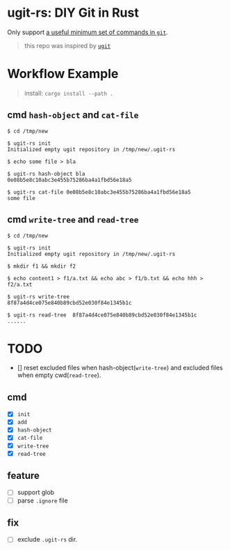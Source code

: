 # ugit-rs: DIY Git in Rust

Only support [a useful minimum set of commands in `git`](https://github.com/git/git/blob/master/Documentation/giteveryday.txt).

> this repo was inspired by [`ugit`](https://www.leshenko.net/p/ugit/#)

# Workflow Example

> install: `cargo install --path .`

## cmd `hash-object` and `cat-file`

```shell
$ cd /tmp/new

$ ugit-rs init
Initialized empty ugit repository in /tmp/new/.ugit-rs

$ echo some file > bla

$ ugit-rs hash-object bla
0e08b5e8c10abc3e455b75286ba4a1fbd56e18a5

$ ugit-rs cat-file 0e08b5e8c10abc3e455b75286ba4a1fbd56e18a5
some file
```

## cmd `write-tree` and `read-tree`

```shell
$ cd /tmp/new

$ ugit-rs init
Initialized empty ugit repository in /tmp/new/.ugit-rs

$ mkdir f1 && mkdir f2

$ echo content1 > f1/a.txt && echo abc > f1/b.txt && echo hhh > f2/a.txt

$ ugit-rs write-tree
8f87a4d4ce075e840b89cbd52e030f84e1345b1c

$ ugit-rs read-tree  8f87a4d4ce075e840b89cbd52e030f84e1345b1c
......
```

# TODO

- [] reset excluded files when hash-object(`write-tree`)
  and excluded files when empty cwd(`read-tree`).

## cmd

- [x] `init`
- [x] `add`
- [x] `hash-object`
- [x] `cat-file`
- [x] `write-tree`
- [x] `read-tree`

## feature

- [ ] support glob
- [ ] parse `.ignore` file

## fix

- [ ] exclude `.ugit-rs` dir.
